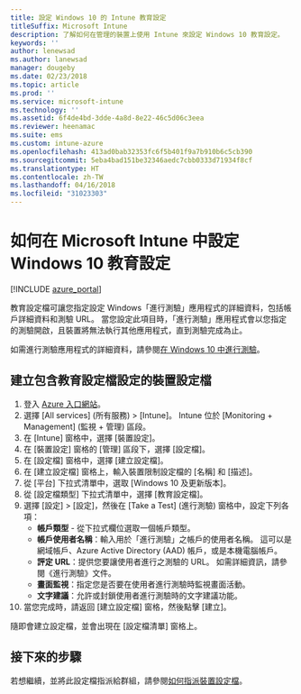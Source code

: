 ```yaml
---
title: 設定 Windows 10 的 Intune 教育設定
titleSuffix: Microsoft Intune
description: 了解如何在管理的裝置上使用 Intune 來設定 Windows 10 教育設定。
keywords: ''
author: lenewsad
ms.author: lanewsad
manager: dougeby
ms.date: 02/23/2018
ms.topic: article
ms.prod: ''
ms.service: microsoft-intune
ms.technology: ''
ms.assetid: 6f4de4bd-3dde-4a8d-8e22-46c5d06c3eea
ms.reviewer: heenamac
ms.suite: ems
ms.custom: intune-azure
ms.openlocfilehash: 413ad0bab32353fc6f5b401f9a7b910b6c5cb390
ms.sourcegitcommit: 5eba4bad151be32346aedc7cbb0333d71934f8cf
ms.translationtype: HT
ms.contentlocale: zh-TW
ms.lasthandoff: 04/16/2018
ms.locfileid: "31023303"
---
```

# <a name="how-to-configure-windows-10-education-settings-in-microsoft-intune"></a>如何在 Microsoft Intune 中設定 Windows 10 教育設定

[!INCLUDE [azure_portal](./includes/azure_portal.md)]

教育設定檔可讓您指定設定 Windows「進行測驗」應用程式的詳細資料，包括帳戶詳細資料和測驗 URL。 當您設定此項目時，「進行測驗」應用程式會以您指定的測驗開啟，且裝置將無法執行其他應用程式，直到測驗完成為止。

如需進行測驗應用程式的詳細資料，請參閱[在 Windows 10 中進行測驗](https://docs.microsoft.com/education/windows/take-tests-in-windows-10)。

## <a name="create-a-device-profile-containing-education-profile-settings"></a>建立包含教育設定檔設定的裝置設定檔

1. 登入 [Azure 入口網站](https://portal.azure.com)。
2. 選擇 [All services] (所有服務) > [Intune]。 Intune 位於 [Monitoring + Management] (監視 + 管理) 區段。
3. 在 [Intune] 窗格中，選擇 [裝置設定]。
2. 在 [裝置設定] 窗格的 [管理] 區段下，選擇 [設定檔]。
3. 在 [設定檔] 窗格中，選擇 [建立設定檔]。
4. 在 [建立設定檔] 窗格上，輸入裝置限制設定檔的 [名稱] 和 [描述]。
5. 從 [平台] 下拉式清單中，選取 [Windows 10 及更新版本]。
6. 從 [設定檔類型] 下拉式清單中，選擇 [教育設定檔]。 
7. 選擇 [設定] > [設定]，然後在 [Take a Test] (進行測驗) 窗格中，設定下列各項：
    - **帳戶類型** - 從下拉式欄位選取一個帳戶類型。
    - **帳戶使用者名稱**：輸入用於「進行測驗」之帳戶的使用者名稱。 這可以是網域帳戶、Azure Active Directory (AAD) 帳戶，或是本機電腦帳戶。
    - **評定 URL**：提供您要讓使用者進行之測驗的 URL。 如需詳細資訊，請參閱《進行測驗》文件。
    - **畫面監視**：指定您是否要在使用者進行測驗時監視畫面活動。
    - **文字建議**：允許或封鎖使用者進行測驗時的文字建議功能。
8. 當您完成時，請返回 [建立設定檔] 窗格，然後點擊 [建立]。

隨即會建立設定檔，並會出現在 [設定檔清單] 窗格上。

## <a name="next-steps"></a>接下來的步驟

若想繼續，並將此設定檔指派給群組，請參閱[如何指派裝置設定檔](device-profile-assign.md)。



